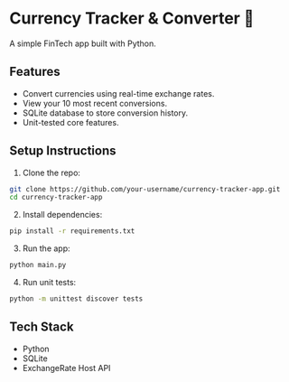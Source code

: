 
# Currency Tracker & Converter 💱

A simple FinTech app built with Python.

## Features
- Convert currencies using real-time exchange rates.
- View your 10 most recent conversions.
- SQLite database to store conversion history.
- Unit-tested core features.

## Setup Instructions
1. Clone the repo:
```bash
git clone https://github.com/your-username/currency-tracker-app.git
cd currency-tracker-app
```

2. Install dependencies:
```bash
pip install -r requirements.txt
```

3. Run the app:
```bash
python main.py
```

4. Run unit tests:
```bash
python -m unittest discover tests
```

## Tech Stack
- Python
- SQLite
- ExchangeRate Host API
